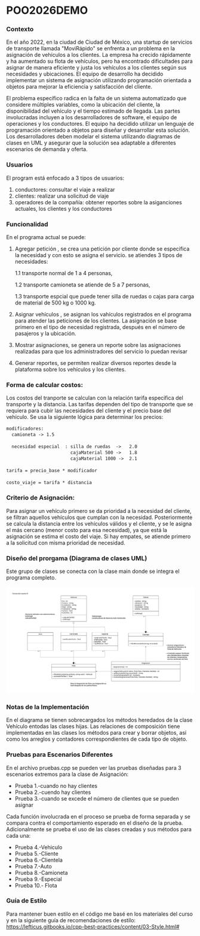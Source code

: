 # POO2026DEMO

### Contexto 
En el año 2022, en la ciudad de Ciudad de México, una startup de servicios de transporte llamada "MoviRápido" se enfrenta a un problema en la asignación de vehículos a los clientes. La empresa ha crecido rápidamente y ha aumentado su flota de vehículos, pero ha encontrado dificultades para asignar de manera eficiente y justa los vehículos a los clientes según sus necesidades y ubicaciones. El equipo de desarrollo ha decidido implementar un sistema de asignación utilizando programación orientada a objetos para mejorar la eficiencia y satisfacción del cliente. 

El problema específico radica en la falta de un sistema automatizado que considere múltiples variables, como la ubicación del cliente, la disponibilidad del vehículo y el tiempo estimado de llegada. Las partes involucradas incluyen a los desarrolladores de software, el equipo de operaciones y los conductores. El equipo ha decidido utilizar un lenguaje de programación orientado a objetos para diseñar y desarrollar esta solución. Los desarrolladores deben modelar el sistema utilizando diagramas de clases en UML y asegurar que la solución sea adaptable a diferentes escenarios de demanda y oferta. 
 
### Usuarios
El program está enfocado a 3 tipos de usuarios: 

1. conductores: consultar el viaje a realizar
2. clientes: realizar una solicitud de viaje
3. operadores de la compañía: obtener reportes sobre la asiganciones actuales, los clientes y los conductores
   
### Funcionalidad
En el programa actual se puede:

1. Agregar petición , se crea una petición por cliente donde se especifica la necesidad y con esto se asigna el servicio. se atiendes 3 tipos de necesidades:

   1.1 transporte normal de 1 a 4 personas,

   1.2 transporte camioneta se atiende de 5 a 7 personas,

   1.3 transporte espcial que puede tener silla de ruedas o cajas para carga de material de 500 kg o 1000 kg. 
                     

3. Asignar vehículos , se asignan los vahículos registrados en el programa para atender las peticiones de los clientes. La asignación se base primero en el tipo de necesidad registrada, después en el número de pasajeros y la ubicación.

4. Mostrar asignaciones, se genera un reporte sobre las asignaciones realizadas para que los administradores del servicio lo puedan revisar
   
5. Generar reportes, se permiten realizar diversos reportes desde la plataforma sobre los vehículos y los clientes.

### Forma de calcular costos:

Los costos del tranporte se calculan con la relación tarifa especifica del transporte y la distancia.  Las tarifas dependen del tipo de transporte que se requiera para cubir las necesidades del cliente y el precio base del vehículo. Se usa la siguiente lógica para determinar los precios:


    modificadores:
      camioneta -> 1.5

      necesidad especial  : silla de ruedas  ->   2.0
                            cajaMaterial 500 ->   1.8
                            cajaMaterial 1000 ->  2.1

    tarifa = precio_base * modificador

    costo_viaje = tarifa * distancia

### Criterio de Asignación:

Para asignar un vehículo primero se da prioridad a la necesidad del cliente, se filtran aquellos vehículos que cumplan con la necesidad. Posteriormente se calcula la distancia entre los vehículos válidos y el cliente, y se le asigna el más cercano (menor costo para esa necesidad), ya que está la asignación se estima el costo del viaje. Si hay empates, se atiende primero a la solicitud con misma prioridad de necesidad. 

### Diseño del prorgama (Diagrama de clases UML)

Este grupo de clases se conecta con la clase main donde se integra el programa completo.

![diagrama_clases](UML.jpeg)

### Notas de la Implementación
En el diagrama se tienen sobrecargados los métodos heredados de la clase Vehículo entodas las clases hijas.
Las relaciones de composición tiene implementadas en las clases los métodos para crear y borrar objetos, así como los arreglos y contadores correspondientes de cada tipo de objeto.



### Pruebas para Escenarios Diferentes 
En el archivo pruebas.cpp se pueden ver las pruebas diseñadas para 3 escenarios extremos para la clase de Asignación:

 * Prueba 1.-cuando no hay clientes
 * Prueba 2.-cuendo hay clientes
 * Prueba 3.-cuando se excede el número de clientes que se pueden asignar

Cada función involucrada en el proceso se prueba de forma separada y se compara contra el comportamiento esperado en el diseño de la prueba. 
Adicionalmente se prueba el uso de las clases creadas y sus métodos para cada una:

 * Prueba 4.-Vehiculo
 * Prueba 5.-Cliente
 * Prueba 6.-Clientela
 * Prueba 7.-Auto
 * Prueba 8.-Camioneta
 * Prueba 9.-Especial
 * Prueba 10.- Flota

### Guía de Estilo
Para mantener buen estilo en el código me basé en los materiales del curso y en la siguiente guía de recomendaciones de estilo:  https://lefticus.gitbooks.io/cpp-best-practices/content/03-Style.html# 
